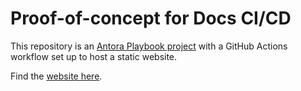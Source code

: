 # Proof-of-concept for Docs CI/CD

This repository is an [Antora Playbook project](https://docs.antora.org/antora/latest/playbook/) with a GitHub Actions workflow set up to host a static website.

Find the [website here](https://change-financial.github.io/antora-playbook-demo).